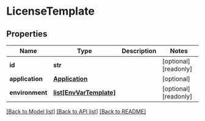# LicenseTemplate

## Properties
Name | Type | Description | Notes
------------ | ------------- | ------------- | -------------
**id** | **str** |  | [optional] [readonly] 
**application** | [**Application**](Application.md) |  | [optional] 
**environment** | [**list[EnvVarTemplate]**](EnvVarTemplate.md) |  | [optional] [readonly] 

[[Back to Model list]](../README.md#documentation-for-models) [[Back to API list]](../README.md#documentation-for-api-endpoints) [[Back to README]](../README.md)


